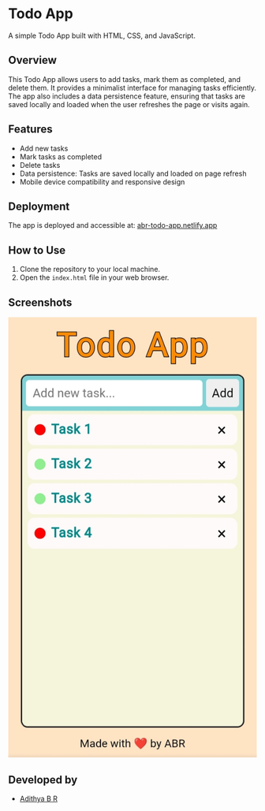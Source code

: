 # Todo App

A simple Todo App built with HTML, CSS, and JavaScript.

## Overview

This Todo App allows users to add tasks, mark them as completed, and delete them. It provides a minimalist interface for managing tasks efficiently. The app also includes a data persistence feature, ensuring that tasks are saved locally and loaded when the user refreshes the page or visits again.

## Features

- Add new tasks
- Mark tasks as completed
- Delete tasks
- Data persistence: Tasks are saved locally and loaded on page refresh
- Mobile device compatibility and responsive design

## Deployment

The app is deployed and accessible at: [abr-todo-app.netlify.app](https://abr-todo-app.netlify.app)

## How to Use

1. Clone the repository to your local machine.
2. Open the `index.html` file in your web browser.

## Screenshots

![Todo App Screenshot](todo.jpg)

## Developed by

- [Adithya B R](https://github.com/Abr009)
